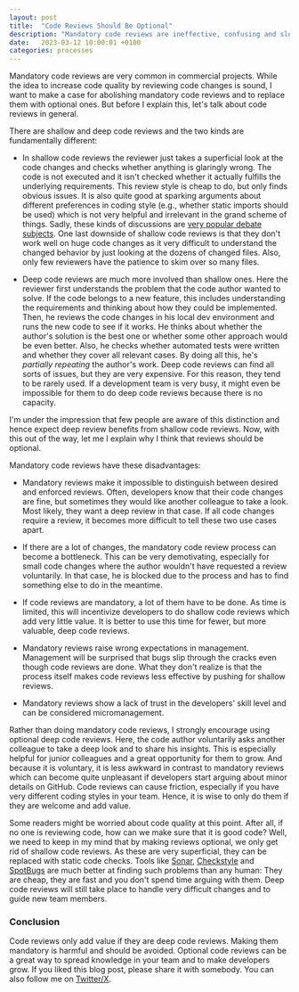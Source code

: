 ```yaml
---
layout: post
title:  "Code Reviews Should Be Optional"
description: "Mandatory code reviews are ineffective, confusing and slow everything done. Hence, reviews should be optional."
date:   2023-03-12 10:00:01 +0100
categories: processes
---
```

Mandatory code reviews are very common in commercial projects. While the idea to increase code quality by reviewing code changes is sound, I want to make a case for abolishing mandatory code reviews and to replace them with optional ones. But before I explain this, let's talk about code reviews in general.

There are shallow and deep code reviews and the two kinds are fundamentally different: 
- In shallow code reviews the reviewer just takes a superficial look at the code changes and checks whether anything is glaringly wrong. The code is not executed and it isn't checked whether it actually fulfills the underlying requirements. This review style is cheap to do, but only finds obvious issues. It is also quite good at sparking arguments about different preferences in coding style (e.g., whether static imports should be used) which is not very helpful and irrelevant in the grand scheme of things. Sadly, these kinds of discussions are [very popular debate subjects](https://en.wikipedia.org/wiki/Law_of_triviality). One last downside of shallow code reviews is that they don't work well on huge code changes as it very difficult to understand the changed behavior by just looking at the dozens of changed files. Also, only few reviewers have the patience to skim over so many files. 

- Deep code reviews are much more involved than shallow ones. Here the reviewer first understands the problem that the code author wanted to solve. If the code belongs to a new feature, this includes understanding the requirements and thinking about how they could be implemented. Then, he reviews the code changes in his local dev environment and runs the new code to see if it works. He thinks about whether the author's solution is the best one or whether some other approach would be even better. Also, he checks whether automated tests were written and whether they cover all relevant cases. By doing all this, he's *partially repeating* the author's work. Deep code reviews can find all sorts of issues, but they are very expensive. For this reason, they tend to be rarely used. If a development team is very busy, it might even be impossible for them to do deep code reviews because there is no capacity.

I'm under the impression that few people are aware of this distinction and hence expect deep review benefits from shallow code reviews. Now, with this out of the way, let me I explain why I think that reviews should be optional.

Mandatory code reviews have these disadvantages:

- Mandatory reviews make it impossible to distinguish between desired and enforced reviews. Often, developers know that their code changes are fine, but sometimes they would like another colleague to take a look. Most likely, they want a deep review in that case. If all code changes require a review, it becomes more difficult to tell these two use cases apart.

- If there are a lot of changes, the mandatory code review process can become a bottleneck. This can be very demotivating, especially for small code changes where the author wouldn't have requested a review voluntarily. In that case, he is blocked due to the process and has to find something else to do in the meantime. 

- If code reviews are mandatory, a lot of them have to be done. As time is limited, this will incentivize developers to do shallow code reviews which add very little value. It is better to use this time for fewer, but more valuable, deep code reviews. 

- Mandatory reviews raise wrong expectations in management. Management will be surprised that bugs slip through the cracks even though code reviews are done. What they don't realize is that the process itself makes code reviews less effective by pushing for shallow reviews.

- Mandatory reviews show a lack of trust in the developers' skill level and can be considered micromanagement.

Rather than doing mandatory code reviews, I strongly encourage using optional deep code reviews. Here, the code author voluntarily asks another colleague to take a deep look and to share his insights. This is especially helpful for junior colleagues and a great opportunity for them to grow. And because it is voluntary, it is less awkward in contrast to mandatory reviews which can become quite unpleasant if developers start arguing about minor details on GitHub. Code reviews can cause friction, especially if you have very different coding styles in your team. Hence, it is wise to only do them if they are welcome and add value.

Some readers might be worried about code quality at this point. After all, if no one is reviewing code, how can we make sure that it is good code? Well, we need to keep in my mind that by making reviews optional, we only get rid of shallow code reviews. As these are very superficial, they can be replaced with static code checks. Tools like [Sonar](https://www.sonarsource.com/), [Checkstyle](https://checkstyle.org/) and [SpotBugs](https://spotbugs.github.io/) are much better at finding such problems than any human: They are cheap, they are fast and you don't spend time arguing with them. Deep code reviews will still take place to handle very difficult changes and to guide new team members.

### Conclusion
Code reviews only add value if they are deep code reviews. Making them mandatory is harmful and should be avoided. Optional code reviews can be a great way to spread knowledge in your team and to make developers grow. If you liked this blog post, please share it with somebody. You can also follow me on [Twitter/X](https://twitter.com/fxr256).